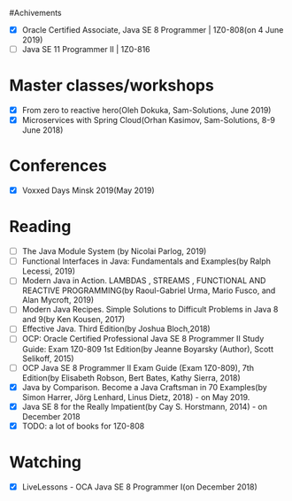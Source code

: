#Achivements
- [X] Oracle Certified Associate, Java SE 8 Programmer | 1Z0-808(on 4 June 2019)
- [ ] Java SE 11 Programmer II | 1Z0-816

# Master classes/workshops
- [X] From zero to reactive hero(Oleh Dokuka, Sam-Solutions, June 2019)
- [X] Microservices with Spring Cloud(Orhan Kasimov, Sam-Solutions, 8-9 June 2018)

# Conferences
- [X] Voxxed Days Minsk 2019(May 2019)

# Reading
- [ ] The Java Module System (by Nicolai Parlog, 2019)
- [ ] Functional Interfaces in Java: Fundamentals and Examples(by Ralph Lecessi, 2019)
- [ ] Modern Java in Action. LAMBDAS , STREAMS , FUNCTIONAL AND REACTIVE PROGRAMMING(by Raoul-Gabriel Urma, Mario Fusco, and Alan Mycroft, 2019)
- [ ] Modern Java Recipes. Simple Solutions to Difficult Problems in Java 8 and 9(by Ken Kousen, 2017)
- [ ] Effective Java. Third Edition(by Joshua Bloch,2018)
- [ ] OCP: Oracle Certified Professional Java SE 8 Programmer II Study Guide: Exam 1Z0-809 1st Edition(by Jeanne Boyarsky  (Author), Scott Selikoff, 2015)
- [ ] OCP Java SE 8 Programmer II Exam Guide (Exam 1Z0-809), 7th Edition(by Elisabeth Robson, Bert Bates, Kathy Sierra, 2018)
- [X] Java by Comparison. Become a Java Craftsman in 70 Examples(by Simon Harrer, Jörg Lenhard, Linus Dietz, 2018) - on May 2019.
- [X] Java SE 8 for the Really Impatient(by Cay S. Horstmann, 2014) - on December 2018
- [X] TODO: a lot of books for 1Z0-808

# Watching
- [X] LiveLessons - OCA Java SE 8 Programmer I(on December 2018)


